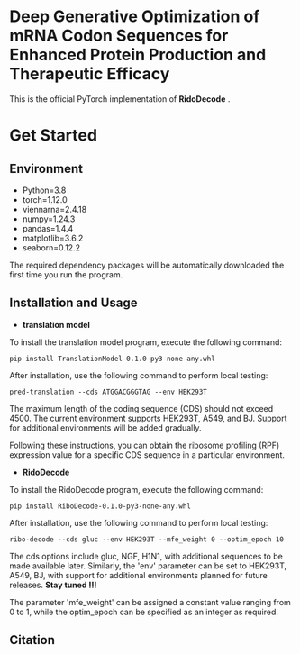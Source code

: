 #  Deep Generative Optimization of mRNA Codon Sequences for Enhanced Protein Production and Therapeutic Efficacy

This is the official PyTorch implementation of **RidoDecode** .

# Get Started

## Environment
- Python=3.8  
- torch=1.12.0
- viennarna=2.4.18 
- numpy=1.24.3  
- pandas=1.4.4  
- matplotlib=3.6.2 
- seaborn=0.12.2

The required dependency packages will be automatically downloaded the first time you run the program.

## Installation and Usage

- **translation model**

To install the translation model program, execute the following command:

```
pip install TranslationModel-0.1.0-py3-none-any.whl
```

After installation, use the following command to perform local testing:

```
pred-translation --cds ATGGACGGGTAG --env HEK293T
```

The maximum length of the coding sequence (CDS) should not exceed 4500. The current environment supports HEK293T, A549, and BJ. Support for additional environments will be added gradually.

Following these instructions, you can obtain the ribosome profiling (RPF) expression value for a specific CDS sequence in a particular environment.

- **RidoDecode**

To install the RidoDecode program, execute the following command:

```
pip install RiboDecode-0.1.0-py3-none-any.whl
```

After installation, use the following command to perform local testing:

```
ribo-decode --cds gluc --env HEK293T --mfe_weight 0 --optim_epoch 10
```

The cds options include gluc, NGF, H1N1, with additional sequences to be made available later. Similarly, the 'env' parameter can be set to HEK293T, A549, BJ, with support for additional environments planned for future releases. **Stay tuned !!!**

The parameter 'mfe_weight' can be assigned a constant value ranging from 0 to 1, while the optim_epoch can be specified as an integer as required.

## Citation
